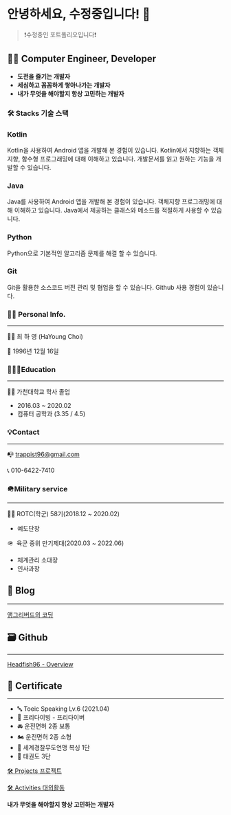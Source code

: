 # 안녕하세요, 수정중입니다! 👋

> ❗수정중인 포트폴리오입니다❗
> 

## 👨‍💻 Computer Engineer, Developer

- **도전을 즐기는 개발자**
- **세심하고 꼼꼼하게 쌓아나가는 개발자**
- **내가 무엇을 해야할지 항상 고민하는 개발자**

### 🛠️ Stacks 기술 스택

### Kotlin

Kotlin을 사용하여 Android 앱을 개발해 본 경험이 있습니다. Kotlin에서 지향하는 객체지향, 함수형 프로그래밍에 대해 이해하고 있습니다. 개발문서를 읽고 원하는 기능을 개발할 수 있습니다.

### Java

Java를 사용하여 Android 앱을 개발해 본 경험이 있습니다. 객체지향 프로그래밍에 대해 이해하고 있습니다. Java에서 제공하는 클래스와 메소드를 적절하게 사용할 수 있습니다.

### Python

Python으로 기본적인 알고리즘 문제를 해결 할 수 있습니다.

### Git

Git을 활용한 소스코드 버전 관리 및 협업을 할 수 있습니다. Github 사용 경험이 있습니다.

### 👨‍💻 Personal Info.

---

👨‍💻 최 하 영 (HaYoung Choi)

📅 1996년 12월 16일

### 👨🏻‍🎓**Education**

---

👨‍🎓  가천대학교 학사 졸업

- 2016.03 ~ 2020.02
- 컴퓨터 공학과 (3.35 / 4.5)

### 💡Contact

---

📭  trappist96@gmail.com 

📞  010-6422-7410

### **🪖Military service**

---

👨‍✈️ ROTC(학군) 58기(2018.12 ~ 2020.02)

- 예도단장

🪖  육군 중위 만기제대(2020.03 ~ 2022.06)

- 체계관리 소대장
- 인사과장

## 📝 Blog

---

[앵그리버드의 코딩](https://coder-angrybird.tistory.com)

## 🗃 Github

---

[Headfish96 - Overview](https://github.com/Headfish96)

## 📑 Certificate

---

- 🔤 Toeic Speaking Lv.6 (2021.04)
- 🤿 프리다이빙 - 프리다이버
- 🚘 운전면허 2종 보통
- 🏍 운전면허 2종 소형
- 🥊 세계경찰무도연맹 복싱 1단
- 🥋 태권도 3단

[🛠 Projects 프로젝트](https://www.notion.so/39cfe2af8c92429a927abbbeaf80eaab)

[🛠 Activities 대외활동](https://www.notion.so/f54c7d23b8654314aedee901228ce1ef)

**내가 무엇을 해야할지 항상 고민하는 개발자**